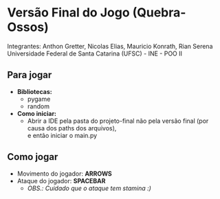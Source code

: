 # Versão Final do Jogo (Quebra-Ossos)
Integrantes: Anthon Gretter, Nicolas Elias, Mauricio Konrath, Rian Serena
<br>Universidade Federal de Santa Catarina (UFSC) - INE - POO II</br>

## Para jogar
  * <b>Bibliotecas:</b>
    * pygame
    * random
  * <b>Como iniciar:</b>
    * Abrir a IDE pela pasta do projeto-final não pela versão final (por causa dos paths dos arquivos), <br>e então iniciar o main.py</br>

## Como jogar

* Movimento do jogador: <b>ARROWS</b>
* Ataque do jogador: <b>SPACEBAR</b>
   * <i>OBS.: Cuidado que o ataque tem stamina :)</i>
